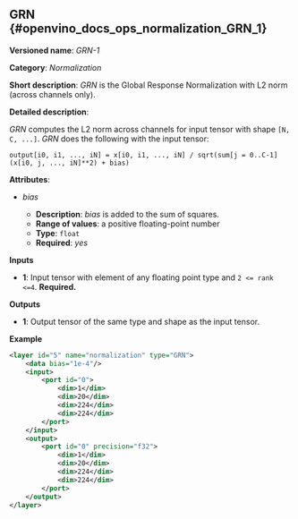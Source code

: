 ## GRN <a name="GRN"></a> {#openvino_docs_ops_normalization_GRN_1}

**Versioned name**: *GRN-1*

**Category**: *Normalization*

**Short description**: *GRN* is the Global Response Normalization with L2 norm (across channels only).

**Detailed description**:

*GRN* computes the L2 norm across channels for input tensor with shape `[N, C, ...]`. *GRN* does the following with the input tensor:

    output[i0, i1, ..., iN] = x[i0, i1, ..., iN] / sqrt(sum[j = 0..C-1](x[i0, j, ..., iN]**2) + bias)

**Attributes**:

* *bias*

  * **Description**: *bias* is added to the sum of squares.
  * **Range of values**: a positive floating-point number
  * **Type**: `float`
  * **Required**: *yes*

**Inputs**

* **1**: Input tensor with element of any floating point type and `2 <= rank <=4`. **Required.**

**Outputs**

* **1**: Output tensor of the same type and shape as the input tensor.

**Example**

```xml
<layer id="5" name="normalization" type="GRN">
    <data bias="1e-4"/>
    <input>
        <port id="0">
            <dim>1</dim>
            <dim>20</dim>
            <dim>224</dim>
            <dim>224</dim>
        </port>
    </input>
    <output>
        <port id="0" precision="f32">
            <dim>1</dim>
            <dim>20</dim>
            <dim>224</dim>
            <dim>224</dim>
        </port>
    </output>
</layer>
```
